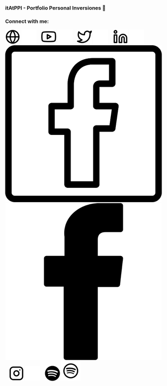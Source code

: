 ### itAtPPI - Portfolio Personal Inversiones 👋

### Connect with me:

[![website](./img/globe-light.svg)](https://www.portfoliopersonal.com/#gh-light-mode-only)
[![website](./img/globe-dark.svg)](https://www.portfoliopersonal.com/#gh-dark-mode-only)
&nbsp;&nbsp;
[![website](./img/youtube-light.svg)](https://www.youtube.com/user/PortfolioPersonal#gh-light-mode-only)
[![website](./img/youtube-dark.svg)](https://www.youtube.com/user/PortfolioPersonal#gh-dark-mode-only)
&nbsp;&nbsp;
[![website](./img/twitter-light.svg)](https://twitter.com/pportfolio#gh-light-mode-only)
[![website](./img/twitter-dark.svg)](https://twitter.com/pportfolio#gh-dark-mode-only)
&nbsp;&nbsp;
[![website](./img/linkedin-light.svg)](https://www.linkedin.com/company/portfoliopersonal#gh-light-mode-only)
[![website](./img/linkedin-dark.svg)](https://www.linkedin.com/company/portfoliopersonal#gh-dark-mode-only)
&nbsp;&nbsp;
[![website](./img/facebook-light.svg)](https://www.facebook.com/PPersonal/#gh-light-mode-only)
[![website](./img/facebook-dark.svg)](https://www.facebook.com/PPersonal/#gh-dark-mode-only)
&nbsp;&nbsp;
[![website](./img/instagram-light.svg)](https://www.instagram.com/portfoliopersonalinversiones#gh-light-mode-only)
[![website](./img/instagram-dark.svg)](https://www.instagram.com/portfoliopersonalinversiones#gh-dark-mode-only)
&nbsp;&nbsp;
[![website](./img/spotify-light.svg)](https://open.spotify.com/show/3aRKaHvbA32pNU2mi3zDEo?si=Ymlw3e-BTMyxc92aJF27kw#gh-light-mode-only)
[![website](./img/spotify-dark.svg)](https://open.spotify.com/show/3aRKaHvbA32pNU2mi3zDEo?si=Ymlw3e-BTMyxc92aJF27kw#gh-dark-mode-only)
